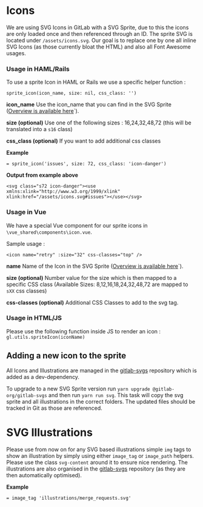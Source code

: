 # Icons

We are using SVG Icons in GitLab with a SVG Sprite, due to this the icons are only loaded once and then referenced through an ID. The sprite SVG is located under `/assets/icons.svg`. Our goal is to replace one by one all inline SVG Icons (as those currently bloat the HTML) and also all Font Awesome usages.

### Usage in HAML/Rails

To use a sprite Icon in HAML or Rails we use a specific helper function :

`sprite_icon(icon_name, size: nil, css_class: '')`

**icon_name** Use the icon_name that you can find in the SVG Sprite ([Overview is available here](http://gitlab-org.gitlab.io/gitlab-svgs/)`).

**size (optional)** Use one of the following sizes : 16,24,32,48,72 (this will be translated into a `s16` class)

**css_class (optional)** If you want to add additional css classes

**Example**

`= sprite_icon('issues', size: 72, css_class: 'icon-danger')`

**Output from example above**

`<svg class="s72 icon-danger"><use xmlns:xlink="http://www.w3.org/1999/xlink" xlink:href="/assets/icons.svg#issues"></use></svg>`

### Usage in Vue

We have a special Vue component for our sprite icons in `\vue_shared\components\icon.vue`.

Sample usage :

`<icon
    name="retry"
    :size="32"
    css-classes="top"
  />`

**name** Name of the Icon in the SVG Sprite  ([Overview is available here](http://gitlab-org.gitlab.io/gitlab-svgs/)`).

**size (optional)** Number value for the size which is then mapped to a specific CSS class (Available Sizes: 8,12,16,18,24,32,48,72 are mapped to `sXX` css classes)

**css-classes (optional)** Additional CSS Classes to add to the svg tag.

### Usage in HTML/JS

Please use the following function inside JS to render an icon :
`gl.utils.spriteIcon(iconName)`

## Adding a new icon to the sprite

All Icons and Illustrations are managed in the [gitlab-svgs](https://gitlab.com/gitlab-org/gitlab-svgs) repository which is added as a dev-dependency.

To upgrade to a new SVG Sprite version run `yarn upgrade @gitlab-org/gitlab-svgs` and then run `yarn run svg`. This task will copy the svg sprite and all illustrations in the correct folders. The updated files should be tracked in Git as those are referenced.

# SVG Illustrations

Please use from now on for any SVG based illustrations simple `img` tags to show an illustration by simply using either `image_tag` or `image_path` helpers. Please use the class `svg-content` around it to ensure nice rendering. The illustrations are also organised in the [gitlab-svgs](https://gitlab.com/gitlab-org/gitlab-svgs) repository (as they are then automatically optimised).

**Example**

`= image_tag 'illustrations/merge_requests.svg'`
